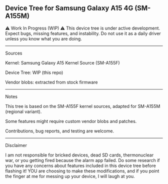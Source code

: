 ## Device Tree for Samsung Galaxy A15 4G (SM-A155M)

⚠️ Work In Progress (WIP) ⚠️
This device tree is under active development. Expect bugs, missing features, and instability. Do not use it as a daily driver unless you know what you are doing.

---

Sources

Kernel: Samsung Galaxy A15 Kernel Source (SM-A155F)

Device Tree: WIP (this repo)

Vendor blobs: extracted from stock firmware



---

Notes

This tree is based on the SM-A155F kernel sources, adapted for SM-A155M (regional variant).

Some features might require custom vendor blobs and patches.

Contributions, bug reports, and testing are welcome.



---

Disclaimer

I am not responsible for bricked devices, dead SD cards, thermonuclear war,
or you getting fired because the alarm app failed.
Do some research if you have any concerns about features included in this device tree before flashing it!
YOU are choosing to make these modifications, and if you point the finger at me for messing up your device, I will laugh at you.

